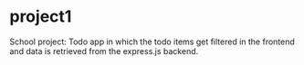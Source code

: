 # project1
School project: 
Todo app in which the todo items get filtered in the frontend and data is retrieved from the express.js backend. 

